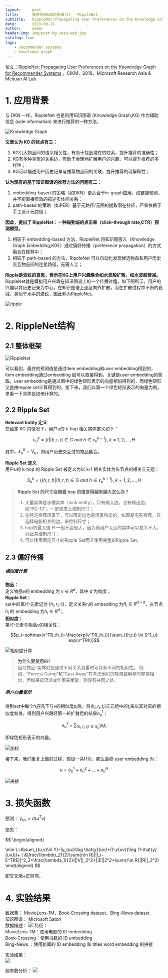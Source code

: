 ```yaml
---
layout:     post
title:      推荐系统&知识图谱(2)---RippleNet
subtitle:   RippleNet:Propagating User Preferences on the Knowledge Graph for Recommender Systems
date:       2019-09-15
author:     weber
header-img: img/post-bg-ios9-web.jpg
catalog: true
tags:
    - recommender systems
    - knowledge graph
---
```

论文：[RippleNet: Propagating User Preferences on the Knowledge Graph for Recommender Systems](http://xueshu.baidu.com/usercenter/paper/show?paperid=38a152d897b7138f4430ca2012b8e3b5&site=xueshu_se&hitarticle=1)
，CIKM，2018，Microsoft Research Asia & Meituan AI Lab

 # 1. 应用背景

与 DKN 一样，RippleNet 也是利用知识图谱 (Knowledge Graph,KG) 作为辅助信息 (side information) 来进行推荐的一种方法。

![Knowledge Graph](https://tva1.sinaimg.cn/large/00831rSTly1gcvtoujorgj30il0dzq5q.jpg)

**文章认为 KG 的优点有三：**  
1. KG引入物品间的语义相关性，有助于找到潜在的联系，提升推荐的准确性；  
2. KG有多种类型的关系边，有助于合理地扩展用户的兴趣，可以提升推荐的多样性；  
3. KG可以描述用户历史记录与推荐物品间的关联，提升推荐的可解释性；

**认为现有的基于知识图谱的推荐方法的问题有二：**  
1. embedding-based 的策略（如DKN）更适合于in-graph应用，如链接预测，并不能直接有效的描述实体间关系；  
2. path-based 的策略（如PER）基于元路径/元图的提取潜在特征，严重依赖于手工设计元路径；

**因此，提出了 RippleNet：一种端到端的点击率（click-through rate,CTR）预测模型。**
1. 相较于 embedding-based 方法，RippleNet 将知识图嵌入（Knowledge Graph Embedding,KGE）通过偏好传播（preference propagation）的方式融合在推荐中；  
2. 相较于 path-based 的方法，RippleNet 可以自动化发现候选物品和用户历史交互物品间的连接路径，无需人工；

**Ripple是波纹的意思，表示在KG上用户兴趣集合如水波般扩散，如水波般衰减。**  
RippleNet就是模拟用户兴趣在知识图谱上的一个传播过程，如下图所示。用户的兴趣以其历史记录为中心，在知识图谱上逐层向外扩散，而在扩散过程中不断的衰减，类似于水中的波纹，因此称为RippleNet。

![ripple](https://tva1.sinaimg.cn/large/00831rSTly1gcvtowedkpj30io0fy41q.jpg)

# 2. RippleNet结构
## 2.1 整体框架
![RippleNet](https://tva1.sinaimg.cn/large/00831rSTly1gcvtoxdt43j30yg0fkdm9.jpg)

可以看到，最终的预测值是通过item embedding和user embedding得到的，item embedding通过embedding 层可以直接得到，关键是user embedding的获取。user embedding是通过图中的绿色矩形表示的向量相加得到的，而绿色矩形又是由repple set计算得到的，接下来，我们以第一个绿色矩形表示的向量为例，来看一下具体是如何计算的。


## 2.2 Ripple Set
**Relevant Entity 定义**  
在给定 KG 的情况下，用户$u$的 k-hop 相关实体定义如下：

$$\varepsilon^k_u=\{t|(h,r,t)\in G \ and \ h \in \varepsilon^{k-1}_u \} ,\ k=1,2,...,H$$

其中，$\varepsilon^0_u=V_u$，即用户历史交互过的物品集合。

**Ripple Set 定义**  
用户$u$的 k-hop 的 Ripple Set 被定义为以 k-1 相关实体为头节点的相关三元组：

$$S^k_u=\{(h,r,t)|(h,r,t)\in G \ and \ h \in \varepsilon^{k-1}_u \} ,\ k=1,2,...,H$$

>**Ripple Set 的尺寸会随着 hop 的值变得越来越大怎么办？**  
> 1. 大量实体是水槽实体（sink entity），只有输入边，没有输出边，如“PG-13”。一定程度上控制尺寸；
> 2. 在特定推荐场景下，可以限定边也是场景特定的，如图是电影推荐，只选择电影相关的边，来控制尺寸；  
> 3. hop的最大值 H 一般不会很大，因为离用户太远的实体可以意义不大，以此来控制尺寸；  
> 4. 可以使用固定尺寸的Ripple Set而非使用完整的Ripple Set。

## 2.3 偏好传播
##### 相似度计算
**物品：**  
定义物品$v$的 embedding 为 $v \in R^d$，其中 $d$ 为维度；  
**Ripple Set：**  
set中的第$i$个元素记为 $(h_i,r_i,t_i)$，定义关系$r_i$的 embedding 为$R_i \in R^{d \times d}$，头节点 $h_i$ 的 embedding 为$h_i \in R^d$；  
**相似度：**  
第$i$个元素与物品$v$的相关性：  

$$p_i=softmax(v^TR_ih_i)=\frac{exp(v^TR_ih_i)}{\sum_{(h,r,t) \in S^1_u} exp(v^TRh)}$$

![相似度计算](https://tva1.sinaimg.cn/large/00831rSTly1gcvtozm8wxj30f008y3zi.jpg)  
>**为什么要使用$Ri$?**  
>因为物品-实体对在通过不同关系测量时可具有不同的相似性。 例如，“Forrest Gump”和“Cast Away”在考虑他们的导演或明星时非常相似，但如果按流派或作家来衡量，则没有共同之处。

##### 用户向量表示
得到set中每个$h_i$在$R_i$下与$v$的相似度$p_i$后，将$(h_i,r_i,t_i)$三元组中的$t_i$乘以其对应的相似度权值，得到用户兴趣经第一轮扩散后的结果$o_u^1$：

$$o_u^1=\sum_{(h_i,r_i,t_i) \in S^1_u} p_it_i$$

即绿色矩形表示的向量。

![加权](https://tva1.sinaimg.cn/large/00831rSTly1gcvtp0jo5kj309g09laah.jpg)

接下来，我们重复上面的过程，假设一共H次，那么最终 user embedding 为：

$$u = o_u^1 + o_u^2 + ... + o_u^H$$

![拼接](https://tva1.sinaimg.cn/large/00831rSTly1gcvtp0yu7vj30f007lt9c.jpg)

# 3. 损失函数
预测：
$\hat{y}_{uv}=\sigma(u^Tv)$

损失：

$$
\begin{aligned}
    
\min L=&\sum_{(u,v)\in Y}-(y_{uv}\log \hat{y}_{uv}+(1-y_{uv})\log (1-\hat{y}_{uv}))+
\\
&\frac{\lambda_2}{2}\sum_{r\in R}||I_r-E^TRE||^2_2+\frac{\lambda_1}{2}(||V||_2^2+||E||_2^2+\sum_{r\in R}||R||_2^2)
\end{aligned}
$$

即交叉熵+正则项。

# 4. 实验结果
数据集：
MovieLens-1M，Book-Crossing dataset，Bing-News dataset  
知识图谱：
Microsoft Satori  
数据描述：
![](https://tva1.sinaimg.cn/large/00831rSTly1gcvtp1izxbj30hs07umzz.jpg)
特征：  
MovieLens-1M：使用电影的 ID embedding  
Book-Crossing：使用书籍的 ID embedding  
Bing-News ：使用新闻的 ID embedding 和 titles word embedding 的拼接

实验结果：  
![](https://tva1.sinaimg.cn/large/00831rSTly1gcvtp1x2wkj30hs09f78f.jpg)

超参数分析：
![](https://tva1.sinaimg.cn/large/00831rSTly1gcvtp2e5acj30hs0aogpa.jpg)
